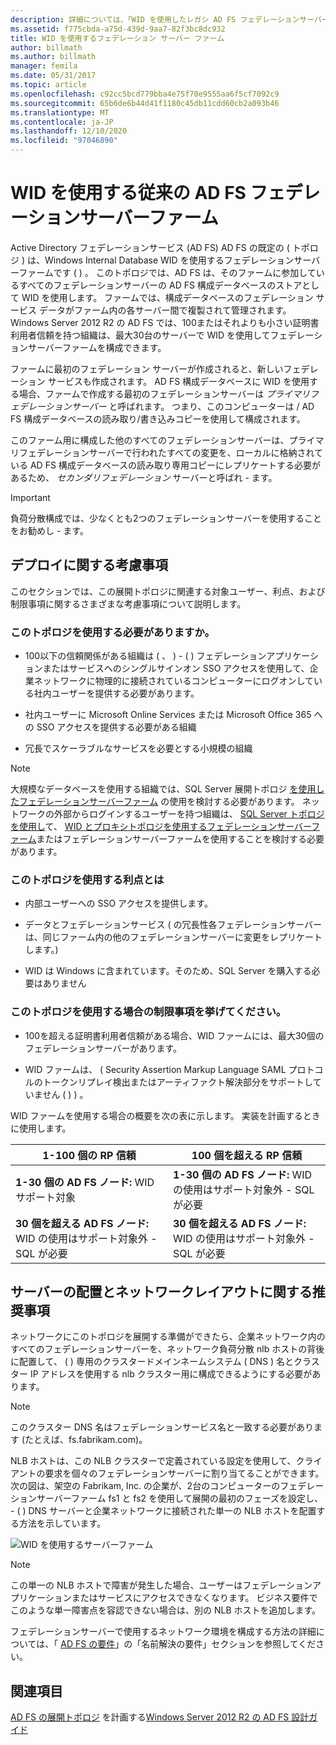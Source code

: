 ```yaml
---
description: 詳細については、「WID を使用したレガシ AD FS フェデレーションサーバーファーム」を参照してください。
ms.assetid: f775cbda-a75d-439d-9aa7-82f3bc8dc932
title: WID を使用するフェデレーション サーバー ファーム
author: billmath
ms.author: billmath
manager: femila
ms.date: 05/31/2017
ms.topic: article
ms.openlocfilehash: c92cc5bcd779bba4e75f70e9555aa6f5cf7092c9
ms.sourcegitcommit: 65b6de6b44d41f1180c45db11cdd60cb2a093b46
ms.translationtype: MT
ms.contentlocale: ja-JP
ms.lasthandoff: 12/10/2020
ms.locfileid: "97046890"
---
```

# <a name="legacy-ad-fs-federation-server-farm-using-wid"></a>WID を使用する従来の AD FS フェデレーションサーバーファーム

Active Directory フェデレーションサービス (AD FS) AD FS の既定の \( トポロジ \) は、Windows Internal Database WID を使用するフェデレーションサーバーファームです \( \) 。 このトポロジでは、AD FS は、そのファームに参加しているすべてのフェデレーションサーバーの AD FS 構成データベースのストアとして WID を使用します。 ファームでは、構成データベースのフェデレーション サービス データがファーム内の各サーバー間で複製されて管理されます。 Windows Server 2012 R2 の AD FS では、100またはそれよりも小さい証明書利用者信頼を持つ組織は、最大30台のサーバーで WID を使用してフェデレーションサーバーファームを構成できます。

ファームに最初のフェデレーション サーバーが作成されると、新しいフェデレーション サービスも作成されます。 AD FS 構成データベースに WID を使用する場合、ファームで作成する最初のフェデレーションサーバーは *プライマリフェデレーションサーバー* と呼ばれます。 つまり、このコンピューターは \/ AD FS 構成データベースの読み取り/書き込みコピーを使用して構成されます。

このファーム用に構成した他のすべてのフェデレーションサーバーは、プライマリフェデレーションサーバーで行われたすべての変更を、ローカルに格納されている AD FS 構成データベースの読み取り専用コピーにレプリケートする必要があるため、 *セカンダリフェデレーション* サーバーと呼ばれ \- ます。

> [!IMPORTANT]
> 負荷分散構成では、少なくとも2つのフェデレーションサーバーを使用することをお勧めし \- ます。

## <a name="deployment-considerations"></a>デプロイに関する考慮事項
このセクションでは、この展開トポロジに関連する対象ユーザー、利点、および制限事項に関するさまざまな考慮事項について説明します。

### <a name="who-should-use-this-topology"></a>このトポロジを使用する必要がありますか。

- 100以下の信頼関係がある組織は \( 、 \) \- \( \) フェデレーションアプリケーションまたはサービスへのシングルサインオン SSO アクセスを使用して、企業ネットワークに物理的に接続されているコンピューターにログオンしている社内ユーザーを提供する必要があります。

- 社内ユーザーに Microsoft Online Services または Microsoft Office 365 への SSO アクセスを提供する必要がある組織

- 冗長でスケーラブルなサービスを必要とする小規模の組織

> [!NOTE]
> 大規模なデータベースを使用する組織では、SQL Server 展開トポロジ [を使用したフェデレーションサーバーファーム](Federation-Server-Farm-Using-SQL-Server.md) の使用を検討する必要があります。 ネットワークの外部からログインするユーザーを持つ組織は、 [SQL Server トポロジを使用し](Federation-Server-Farm-Using-SQL-Server.md)て、 [WID とプロキシトポロジを使用するフェデレーションサーバーファーム](Federation-Server-Farm-Using-WID-and-Proxies.md)またはフェデレーションサーバーファームを使用することを検討する必要があります。

### <a name="what-are-the-benefits-of-using-this-topology"></a>このトポロジを使用する利点とは

- 内部ユーザーへの SSO アクセスを提供します。

- データとフェデレーションサービス \( の冗長性各フェデレーションサーバーは、同じファーム内の他のフェデレーションサーバーに変更をレプリケートします。\)

- WID は Windows に含まれています。そのため、SQL Server を購入する必要はありません

### <a name="what-are-the-limitations-of-using-this-topology"></a>このトポロジを使用する場合の制限事項を挙げてください。

- 100を超える証明書利用者信頼がある場合、WID ファームには、最大30個のフェデレーションサーバーがあります。

- WID ファームは、 \( Security Assertion Markup Language SAML プロトコルのトークンリプレイ検出またはアーティファクト解決部分をサポートしていません \( \) \) 。

WID ファームを使用する場合の概要を次の表に示します。 実装を計画するときに使用します。

| 1-100 個の RP 信頼 | 100 個を超える RP 信頼 |
|--|--|
| **1-30 個の AD FS ノード:** WID サポート対象 | **1-30 個の AD FS ノード:** WID の使用はサポート対象外 - SQL が必要 |
| **30 個を超える AD FS ノード:** WID の使用はサポート対象外 - SQL が必要 | **30 個を超える AD FS ノード:** WID の使用はサポート対象外 - SQL が必要 |


## <a name="server-placement-and-network-layout-recommendations"></a>サーバーの配置とネットワークレイアウトに関する推奨事項
ネットワークにこのトポロジを展開する準備ができたら、企業ネットワーク内のすべてのフェデレーションサーバーを、ネットワーク負荷分散 nlb ホストの背後に配置して、 \( \) 専用のクラスタードメインネームシステム \( DNS \) 名とクラスター IP アドレスを使用する nlb クラスター用に構成できるようにする必要があります。

> [!NOTE]
> このクラスター DNS 名はフェデレーションサービス名と一致する必要があります (たとえば、fs.fabrikam.com)。

NLB ホストは、この NLB クラスターで定義されている設定を使用して、クライアントの要求を個々のフェデレーションサーバーに割り当てることができます。 次の図は、架空の Fabrikam, Inc. の企業が、2台のコンピューターのフェデレーションサーバーファーム fs1 と fs2 を使用して展開の最初のフェーズを設定し、 \- \( \) DNS サーバーと企業ネットワークに接続された単一の NLB ホストを配置する方法を示しています。

![WID を使用するサーバーファーム](media/FarmWID.gif)

> [!NOTE]
> この単一の NLB ホストで障害が発生した場合、ユーザーはフェデレーションアプリケーションまたはサービスにアクセスできなくなります。 ビジネス要件でこのような単一障害点を容認できない場合は、別の NLB ホストを追加します。

フェデレーションサーバーで使用するネットワーク環境を構成する方法の詳細については、「 [AD FS の要件](AD-FS-Requirements.md)」の「名前解決の要件」セクションを参照してください。

## <a name="see-also"></a>関連項目
[AD FS の展開トポロジ](Plan-Your-AD-FS-Deployment-Topology.md) 
 を計画する[Windows Server 2012 R2 の AD FS 設計ガイド](AD-FS-Design-Guide-in-Windows-Server-2012-R2.md)

